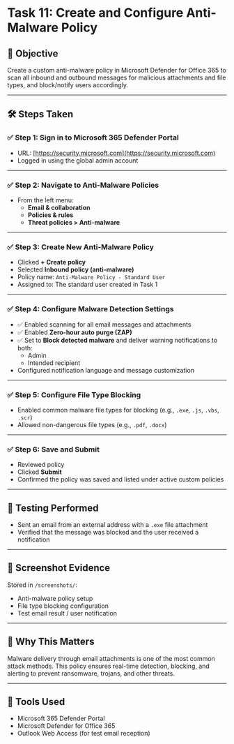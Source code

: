# Task 11: Create and Configure Anti-Malware Policy

## 🦠 Objective
Create a custom anti-malware policy in Microsoft Defender for Office 365 to scan all inbound and outbound messages for malicious attachments and file types, and block/notify users accordingly.

---

## 🛠️ Steps Taken

### ✅ Step 1: Sign in to Microsoft 365 Defender Portal
- URL: [https://security.microsoft.com](https://security.microsoft.com)
- Logged in using the global admin account

---

### ✅ Step 2: Navigate to Anti-Malware Policies
- From the left menu:
  - **Email & collaboration**
  - **Policies & rules**
  - **Threat policies > Anti-malware**

---

### ✅ Step 3: Create New Anti-Malware Policy
- Clicked **+ Create policy**
- Selected **Inbound policy (anti-malware)**
- Policy name: `Anti-Malware Policy - Standard User`
- Assigned to: The standard user created in Task 1

---

### ✅ Step 4: Configure Malware Detection Settings
- ✅ Enabled scanning for all email messages and attachments
- ✅ Enabled **Zero-hour auto purge (ZAP)**
- ✅ Set to **Block detected malware** and deliver warning notifications to both:
  - Admin
  - Intended recipient
- Configured notification language and message customization

---

### ✅ Step 5: Configure File Type Blocking
- Enabled common malware file types for blocking (e.g., `.exe`, `.js`, `.vbs`, `.scr`)
- Allowed non-dangerous file types (e.g., `.pdf`, `.docx`)

---

### ✅ Step 6: Save and Submit
- Reviewed policy
- Clicked **Submit**
- Confirmed the policy was saved and listed under active custom policies

---

## 🧪 Testing Performed
- Sent an email from an external address with a `.exe` file attachment
- Verified that the message was blocked and the user received a notification

---

## 📸 Screenshot Evidence
Stored in `/screenshots/`:
- Anti-malware policy setup
- File type blocking configuration
- Test email result / user notification

---

## 🔐 Why This Matters
Malware delivery through email attachments is one of the most common attack methods. This policy ensures real-time detection, blocking, and alerting to prevent ransomware, trojans, and other threats.

---

## 🔗 Tools Used
- Microsoft 365 Defender Portal  
- Microsoft Defender for Office 365  
- Outlook Web Access (for test email reception)
